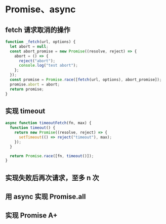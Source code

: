 # Promise、async

## fetch 请求取消的操作

```js
function _fetch(url, options) {
  let abort = null;
  const abort_promise = new Promise((resolve, reject) => {
    abort = () => {
      reject("abort");
      console.log("test abort");
    };
  });
  const promise = Promise.race([fetch(url, options), abort_promise]);
  promise.abort = abort;
  return promise;
}
```

## 实现 timeout

```js
async function timeoutFetch(fn, max) {
  function timeout() {
    return new Promise((resolve, reject) => {
      setTimeout(() => reject("timeout"), max);
    });
  }

  return Promise.race([fn, timeout()]);
}
```

## 实现失败后再次请求，至多 n 次

## 用 async 实现 Promise.all

## 实现 Promise A+
